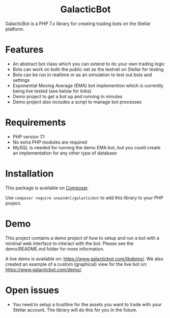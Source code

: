 <h1 align="center">GalacticBot</h1>

GalacticBot is a PHP 7.x library for creating trading bots on the Stellar platform.

# Features

- An abstract bot class which you can extend to do your own trading logic
- Bots can work on both the public net as the testnet on Stellar for testing
- Bots can be run in realtime or as an simulation to test out bots and settings
- Exponential Moving Average (EMA) bot implemention which is currently being live tested (see below for links)
- Demo project to get a bot up and running in minutes
- Demo project also includes a script to manage bot processes

# Requirements

- PHP version 7.1
- No extra PHP modules are required 
- MySQL is needed for running the demo EMA bot, but you could create an implementation for any other type of database

# Installation

This package is available on [Composer](https://packagist.org/packages/unwindnl/galacticbot).

Use ```composer require unwindnl/galacticbot``` to add this library to your PHP project.

# Demo

This project contains a demo project of how to setup and run a bot with a minimal web interface to interact with the bot. Please see the demo/README.md folder for more information.

A live demo is available on: https://www.galacticbot.com/libdemo/.
We also created an example of a custom (graphical) view for the live bot on: https://www.galacticbot.com/demo/.

# Open issues 

- You need to setup a trustline for the assets you want to trade with your Stellar account. The library will do this for you in the future.

